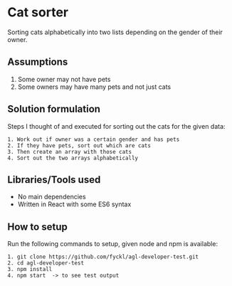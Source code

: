 # Cat sorter

Sorting cats alphabetically into two lists depending on the gender of their owner.

## Assumptions

1. Some owner may not have pets
2. Some owners may have many pets and not just cats

## Solution formulation

Steps I thought of and executed for sorting out the cats for the given data:

    1. Work out if owner was a certain gender and has pets
    2. If they have pets, sort out which are cats
    3. Then create an array with those cats
    4. Sort out the two arrays alphabetically

## Libraries/Tools used

* No main dependencies
* Written in React with some ES6 syntax

## How to setup
Run the following commands to setup, given node and npm is available:

    1. git clone https://github.com/fyckl/agl-developer-test.git
    2. cd agl-developer-test
    3. npm install
    4. npm start  -> to see test output
